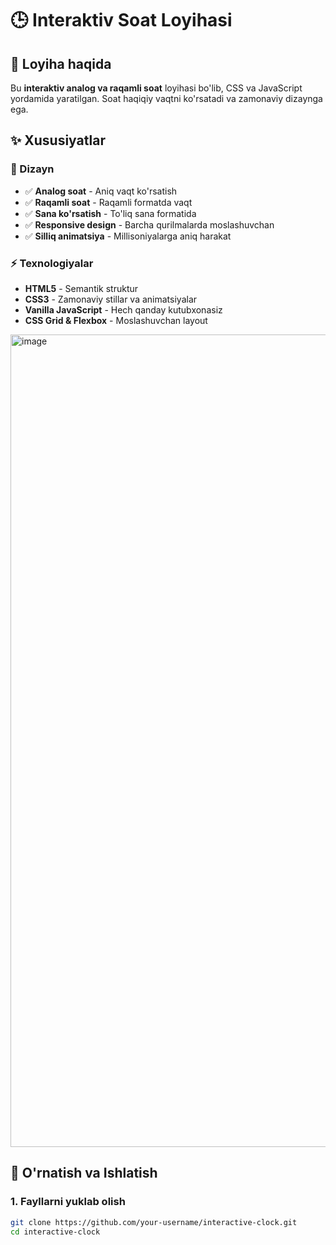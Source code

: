 # 🕒 Interaktiv Soat Loyihasi

## 📖 Loyiha haqida

Bu **interaktiv analog va raqamli soat** loyihasi bo'lib, CSS va JavaScript yordamida yaratilgan. Soat haqiqiy vaqtni ko'rsatadi va zamonaviy dizaynga ega.

## ✨ Xususiyatlar

### 🎨 Dizayn
- ✅ **Analog soat** - Aniq vaqt ko'rsatish
- ✅ **Raqamli soat** - Raqamli formatda vaqt
- ✅ **Sana ko'rsatish** - To'liq sana formatida
- ✅ **Responsive design** - Barcha qurilmalarda moslashuvchan
- ✅ **Silliq animatsiya** - Millisoniyalarga aniq harakat

### ⚡ Texnologiyalar
- **HTML5** - Semantik struktur
- **CSS3** - Zamonaviy stillar va animatsiyalar
- **Vanilla JavaScript** - Hech qanday kutubxonasiz
- **CSS Grid & Flexbox** - Moslashuvchan layout
<img width="1100" height="1300" alt="image" src="https://github.com/user-attachments/assets/12a34dc2-c06c-40b0-907e-e151e82261bc" />

## 🚀 O'rnatish va Ishlatish

### 1. Fayllarni yuklab olish
```bash
git clone https://github.com/your-username/interactive-clock.git
cd interactive-clock
